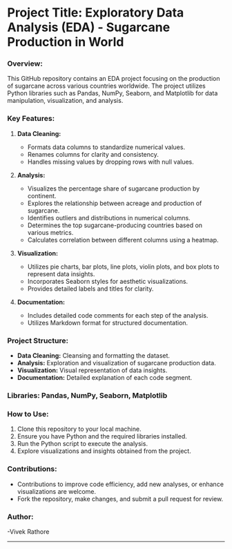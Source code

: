 # Project Title: Exploratory Data Analysis (EDA) - Sugarcane Production in World

### Overview:
This GitHub repository contains an EDA project focusing on the production of sugarcane across various countries worldwide. The project utilizes Python libraries such as Pandas, NumPy, Seaborn, and Matplotlib for data manipulation, visualization, and analysis.

### Key Features:
1. **Data Cleaning:**
   - Formats data columns to standardize numerical values.
   - Renames columns for clarity and consistency.
   - Handles missing values by dropping rows with null values.

2. **Analysis:**
   - Visualizes the percentage share of sugarcane production by continent.
   - Explores the relationship between acreage and production of sugarcane.
   - Identifies outliers and distributions in numerical columns.
   - Determines the top sugarcane-producing countries based on various metrics.
   - Calculates correlation between different columns using a heatmap.

3. **Visualization:**
   - Utilizes pie charts, bar plots, line plots, violin plots, and box plots to represent data insights.
   - Incorporates Seaborn styles for aesthetic visualizations.
   - Provides detailed labels and titles for clarity.

4. **Documentation:**
   - Includes detailed code comments for each step of the analysis.
   - Utilizes Markdown format for structured documentation.

### Project Structure:
- **Data Cleaning:** Cleansing and formatting the dataset.
- **Analysis:** Exploration and visualization of sugarcane production data.
- **Visualization:** Visual representation of data insights.
- **Documentation:** Detailed explanation of each code segment.

### Libraries: Pandas, NumPy, Seaborn, Matplotlib

### How to Use:
1. Clone this repository to your local machine.
2. Ensure you have Python and the required libraries installed.
3. Run the Python script to execute the analysis.
4. Explore visualizations and insights obtained from the project.

### Contributions:
- Contributions to improve code efficiency, add new analyses, or enhance visualizations are welcome.
- Fork the repository, make changes, and submit a pull request for review.

### Author:
-Vivek Rathore

---
